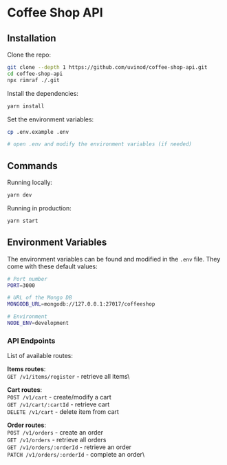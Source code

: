 # Coffee Shop API

## Installation

Clone the repo:

```bash
git clone --depth 1 https://github.com/uvinod/coffee-shop-api.git
cd coffee-shop-api
npx rimraf ./.git
```

Install the dependencies:

```bash
yarn install
```

Set the environment variables:

```bash
cp .env.example .env

# open .env and modify the environment variables (if needed)
```

## Commands

Running locally:

```bash
yarn dev
```

Running in production:

```bash
yarn start
```

## Environment Variables

The environment variables can be found and modified in the `.env` file. They come with these default values:

```bash
# Port number
PORT=3000

# URL of the Mongo DB
MONGODB_URL=mongodb://127.0.0.1:27017/coffeeshop

# Environment
NODE_ENV=development
```
### API Endpoints

List of available routes:

**Items routes**:\
`GET /v1/items/register` - retrieve all items\

**Cart routes**:\
`POST /v1/cart` - create/modify a cart\
`GET /v1/cart/:cartId` - retrieve cart\
`DELETE /v1/cart` - delete item from cart

**Order routes**:\
`POST /v1/orders` - create an order\
`GET /v1/orders` - retrieve all orders\
`GET /v1/orders/:orderId` - retrieve an order\
`PATCH /v1/orders/:orderId` - complete an order\
